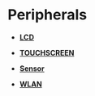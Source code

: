 # Peripherals<a name="EN-US_TOPIC_0000001157319411"></a>

-   **[LCD](drive-peripherals-lcd-des.md)**  

-   **[TOUCHSCREEN](drive-peripherals-touch-des.md)**  

-   **[Sensor](drive-peripherals-sensor-des.md)**  

-   **[WLAN](drive-peripherals-external-des.md)**  


